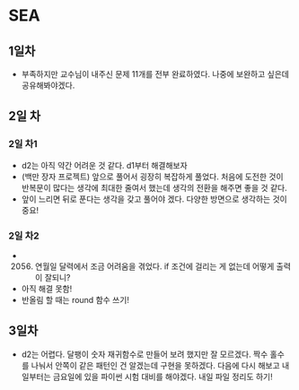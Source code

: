 # SEA
## 1일차
- 부족하지만 교수님이 내주신 문제 11개를 전부 완료하였다. 나중에 보완하고 싶은데 공유해봐야겠다.

## 2일 차
### 2일 차1
- d2는 아직 약간 어려운 것 같다. d1부터 해결해보자
- (백만 장자 프로젝트) 앞으로 풀어서 굉장히 복잡하게 풀었다. 처음에 도전한 것이 반복문이 많다는 생각에 최대한 줄여서 했는데 생각의 전환을 해주면 좋을 것 같다.
- 앞이 느리면 뒤로 푼다는 생각을 갖고 풀어야 겠다. 다양한 방면으로 생각하는 것이 중요!

### 2일 차2
- 2056. 연월일 달력에서 조금 어려움을 겪었다. if 조건에 걸리는 게 없는데 어떻게 출력이 잘되니?
- 아직 해결 못함!
- 반올림 할 때는 round 함수 쓰기!

## 3일차
- d2는 어렵다. 달팽이 숫자 재귀함수로 만들어 보려 했지만 잘 모르겠다. 짝수 홀수를 나눠서 안쪽이 같은 패턴인 건 알겠는데 구현을 못하겠다. 다음에 다시 해보고 내일부터는 금요일에 있을 파이썬 시험 대비를 해야겠다. 내일 파일 정리도 하기!
